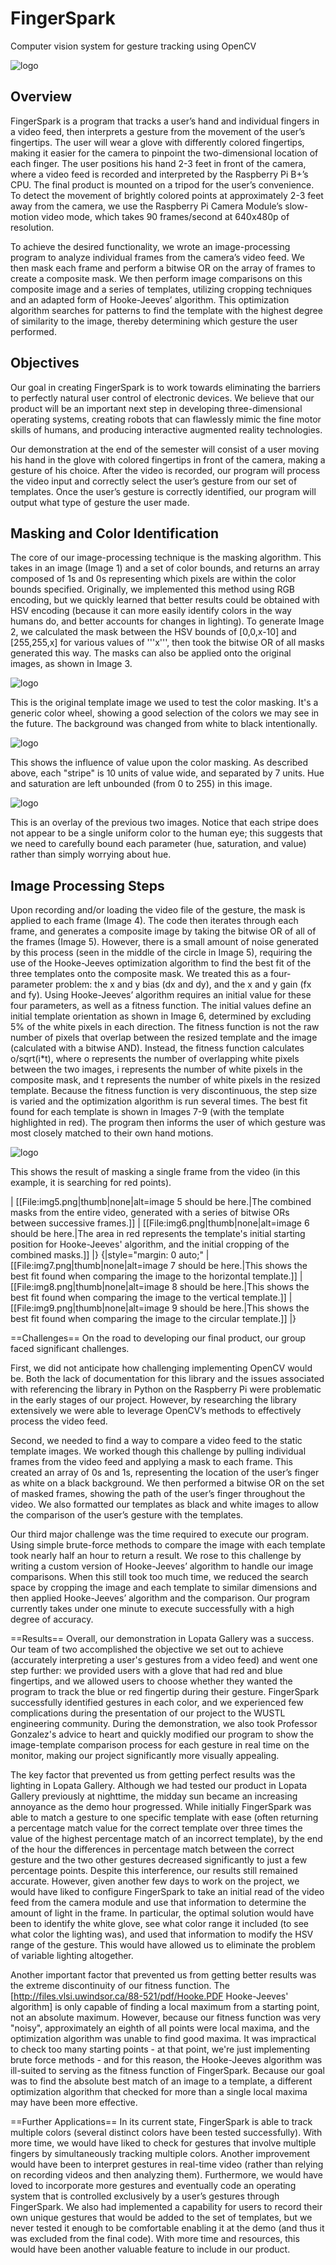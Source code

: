 # FingerSpark
Computer vision system for gesture tracking using OpenCV

![logo](https://github.com/connorgoggins/fingerspark/blob/master/resources/fingerspark_logo.png)

## Overview
FingerSpark is a program that tracks a user’s hand and individual fingers in a video feed, then interprets a gesture from the movement of the user’s fingertips. The user will wear a glove with differently colored fingertips, making it easier for the camera to pinpoint the two-dimensional location of each finger. The user positions his hand 2-3 feet in front of the camera, where a video feed is recorded and interpreted by the Raspberry Pi B+’s CPU. The final product is mounted on a tripod for the user’s convenience. To detect the movement of brightly colored points at approximately 2-3 feet away from the camera, we use the Raspberry Pi Camera Module’s slow-motion video mode, which takes 90 frames/second at 640x480p of resolution.

To achieve the desired functionality, we wrote an image-processing program to analyze individual frames from the camera’s video feed. We then mask each frame and perform a bitwise OR on the array of frames to create a composite mask.  We then perform image comparisons on this composite image and a series of templates, utilizing cropping techniques and an adapted form of Hooke-Jeeves’ algorithm. This optimization algorithm searches for patterns to find the template with the highest degree of similarity to the image, thereby determining which gesture the user performed.

## Objectives
Our goal in creating FingerSpark is to work towards eliminating the barriers to perfectly natural user control of electronic devices. We believe that our product will be an important next step in developing three-dimensional operating systems, creating robots that can flawlessly mimic the fine motor skills of humans, and producing interactive augmented reality technologies.

Our demonstration at the end of the semester will consist of a user moving his hand in the glove with colored fingertips in front of the camera, making a gesture of his choice.  After the video is recorded, our program will process the video input and correctly select the user’s gesture from our set of templates.  Once the user’s gesture is correctly identified, our program will output what type of gesture the user made.

## Masking and Color Identification
The core of our image-processing technique is the masking algorithm. This takes in an image (Image 1) and a set of color bounds, and returns an array composed of 1s and 0s representing which pixels are within the color bounds specified. Originally, we implemented this method using RGB encoding, but we quickly learned that better results could be obtained with HSV encoding (because it can more easily identify colors in the way humans do, and better accounts for changes in lighting). To generate Image 2, we calculated the mask between the HSV bounds of [0,0,x-10] and [255,255,x] for various values of '''x''', then took the bitwise OR of all masks generated this way. The masks can also be applied onto the original images, as shown in Image 3.

![logo](https://github.com/connorgoggins/fingerspark/blob/master/resources/Img1.png)

This is the original template image we used to test the color masking. It's a generic color wheel, showing a good selection of the colors we may see in the future. The background was changed from white to black intentionally.

![logo](https://github.com/connorgoggins/fingerspark/blob/master/resources/Img2.png)

This shows the influence of value upon the color masking. As described above, each "stripe" is 10 units of value wide, and separated by 7 units. Hue and saturation are left unbounded (from 0 to 255) in this image.

![logo](https://github.com/connorgoggins/fingerspark/blob/master/resources/Img3.png)

This is an overlay of the previous two images. Notice that each stripe does not appear to be a single uniform color to the human eye; this suggests that we need to carefully bound each parameter (hue, saturation, and value) rather than simply worrying about hue.

## Image Processing Steps
Upon recording and/or loading the video file of the gesture, the mask is applied to each frame (Image 4). The code then iterates through each frame, and generates a composite image by taking the bitwise OR of all of the frames (Image 5). However, there is a small amount of noise generated by this process (seen in the middle of the circle in Image 5), requiring the use of the Hooke-Jeeves optimization algorithm to find the best fit of the three templates onto the composite mask. We treated this as a four-parameter problem: the x and y bias (dx and dy), and the x and y gain (fx and fy). Using Hooke-Jeeves’ algorithm requires an initial value for these four parameters, as well as a fitness function. The initial values define an initial template orientation as shown in Image 6, determined by excluding 5% of the white pixels in each direction. The fitness function is not the raw number of pixels that overlap between the resized template and the image (calculated with a bitwise AND). Instead, the fitness function calculates o/sqrt(i*t), where o represents the number of overlapping white pixels between the two images, i represents the number of white pixels in the composite mask, and t represents the number of white pixels in the resized template. Because the fitness function is very discontinuous, the step size is varied and the optimization algorithm is run several times. The best fit found for each template is shown in Images 7-9 (with the template highlighted in red). The program then informs the user of which gesture was most closely matched to their own hand motions.

![logo](https://github.com/connorgoggins/fingerspark/blob/master/resources/Img4.png)

This shows the result of masking a single frame from the video (in this example, it is searching for red points).


| [[File:img5.png|thumb|none|alt=image 5 should be here.|The combined masks from the entire video, generated with a series of bitwise ORs between successive frames.]]
| [[File:img6.png|thumb|none|alt=image 6 should be here.|The area in red represents the template's initial starting position for Hooke-Jeeves' algorithm, and the initial cropping of the combined masks.]]
|}
{|style="margin: 0 auto;"
| [[File:img7.png|thumb|none|alt=image 7 should be here.|This shows the best fit found when comparing the image to the horizontal template.]]
| [[File:img8.png|thumb|none|alt=image 8 should be here.|This shows the best fit found when comparing the image to the vertical template.]]
| [[File:img9.png|thumb|none|alt=image 9 should be here.|This shows the best fit found when comparing the image to the circular template.]]
|}

==Challenges==
On the road to developing our final product, our group faced significant challenges.

First, we did not anticipate how challenging implementing OpenCV would be.  Both the lack of documentation for this library and the issues associated with referencing the library in Python on the Raspberry Pi were problematic in the early stages of our project. However, by researching the library extensively we were able to leverage OpenCV’s methods to effectively process the video feed.

Second, we needed to find a way to compare a video feed to the static template images. We worked though this challenge by pulling individual frames from the video feed and applying a mask to each frame. This created an array of 0s and 1s, representing the location of the user’s finger as white on a black background. We then performed a bitwise OR on the set of masked frames, showing the path of the user’s finger throughout the video.  We also formatted our templates as black and white images to allow the comparison of the user’s gesture with the templates.

Our third major challenge was the time required to execute our program.  Using simple brute-force methods to compare the image with each template took nearly half an hour to return a result.  We rose to this challenge by writing a custom version of Hooke-Jeeves’ algorithm to handle our image comparisons. When this still took too much time, we reduced the search space by cropping the image and each template to similar dimensions and then applied Hooke-Jeeves’ algorithm and the comparison.  Our program currently takes under one minute to execute successfully with a high degree of accuracy.

==Results==
Overall, our demonstration in Lopata Gallery was a success.  Our team of two accomplished the objective we set out to achieve (accurately interpreting a user's gestures from a video feed) and went one step further: we provided users with a glove that had red and blue fingertips, and we allowed users to choose whether they wanted the program to track the blue or red fingertip during their gesture.  FingerSpark successfully identified gestures in each color, and we experienced few complications during the presentation of our project to the WUSTL engineering community.  During the demonstration, we also took Professor Gonzalez's advice to heart and quickly modified our program to show the image-template comparison process for each gesture in real time on the monitor, making our project significantly more visually appealing.

The key factor that prevented us from getting perfect results was the lighting in Lopata Gallery.  Although we had tested our product in Lopata Gallery previously at nighttime, the midday sun became an increasing annoyance as the demo hour progressed.  While initially FingerSpark was able to match a gesture to one specific template with ease (often returning a percentage match value for the correct template over three times the value of the highest percentage match of an incorrect template), by the end of the hour the differences in percentage match between the correct gesture and the two other gestures decreased significantly to just a few percentage points.  Despite this interference, our results still remained accurate.  However, given another few days to work on the project, we would have liked to configure FingerSpark to take an initial read of the video feed from the camera module and use that information to determine the amount of light in the frame. In particular, the optimal solution would have been to identify the white glove, see what color range it included (to see what color the lighting was), and used that information to modify the HSV range of the gesture. This would have  allowed us to eliminate the problem of variable lighting altogether.

Another important factor that prevented us from getting better results was the extreme discontinuity of our fitness function. The [http://files.vlsi.uwindsor.ca/88-521/pdf/Hooke.PDF Hooke-Jeeves' algorithm] is only capable of finding a local maximum from a starting point, not an absolute maximum. However, because our fitness function was very "noisy", approximately an eighth of all points were local maxima, and the optimization algorithm was unable to find good maxima. It was impractical to check too many starting points - at that point, we're just implementing brute force methods - and for this reason, the Hooke-Jeeves algorithm was ill-suited to serving as the fitness function of FingerSpark.  Because our goal was to find the absolute best match of an image to a template, a different optimization algorithm that checked for more than a single local maxima may have been more effective.

==Further Applications==
In its current state, FingerSpark is able to track multiple colors (several distinct colors have been tested successfully).  With more time, we would have liked to check for gestures that involve multiple fingers by simultaneously tracking multiple colors. Another improvement would have been to interpret gestures in real-time video (rather than relying on recording videos and then analyzing them). Furthermore, we would have loved to incorporate more gestures and eventually code an operating system that is controlled exclusively by a user’s gestures through FingerSpark. We also had implemented a capability for users to record their own unique gestures that would be added to the set of templates, but we never tested it enough to be comfortable enabling it at the demo (and thus it was excluded from the final code). With more time and resources, this would have been another valuable feature to include in our product.
